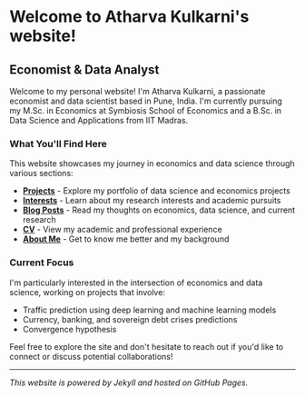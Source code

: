 # Welcome to Atharva Kulkarni's website!

## Economist & Data Analyst

Welcome to my personal website! I'm Atharva Kulkarni, a passionate economist and data scientist based in Pune, India. I'm currently pursuing my M.Sc. in Economics at Symbiosis School of Economics and a B.Sc. in Data Science and Applications from IIT Madras.

### What You'll Find Here

This website showcases my journey in economics and data science through various sections:
- **[Projects](/projects/)** - Explore my portfolio of data science and economics projects
- **[Interests](/interests/)** - Learn about my research interests and academic pursuits  
- **[Blog Posts](/blog-posts/)** - Read my thoughts on economics, data science, and current research
- **[CV](/cv/)** - View my academic and professional experience
- **[About Me](/about-me/)** - Get to know me better and my background

### Current Focus

I'm particularly interested in the intersection of economics and data science, working on projects that involve:
- Traffic prediction using deep learning and machine learning models
- Currency, banking, and sovereign debt crises predictions
- Convergence hypothesis

Feel free to explore the site and don't hesitate to reach out if you'd like to connect or discuss potential collaborations!

---

*This website is powered by Jekyll and hosted on GitHub Pages.*

